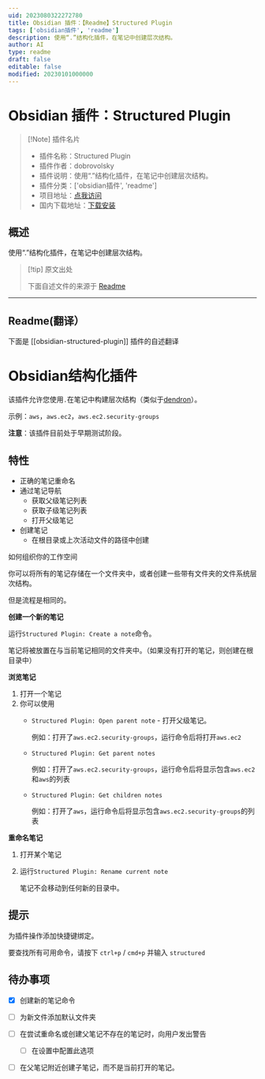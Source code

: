 ```yaml
---
uid: 2023080322272780
title: Obsidian 插件：【Readme】Structured Plugin
tags: ['obsidian插件', 'readme']
description: 使用“.”结构化插件，在笔记中创建层次结构。
author: AI
type: readme
draft: false
editable: false
modified: 20230101000000
---
```


# Obsidian 插件：Structured Plugin

> [!Note] 插件名片
> - 插件名称：Structured Plugin
> - 插件作者：dobrovolsky
> - 插件说明：使用“.”结构化插件，在笔记中创建层次结构。
> - 插件分类：['obsidian插件', 'readme']
> - 项目地址：[点我访问](https://github.com/dobrovolsky/obsidian-structure)
> - 国内下载地址：[下载安装](https://pkmer.cn/products/plugin/pluginMarket/?obsidian-structured-plugin)

## 概述

使用“.”结构化插件，在笔记中创建层次结构。



> [!tip] 原文出处
> 
>下面自述文件的来源于 [Readme](https://ghproxy.net/https://raw.githubusercontent.com/dobrovolsky/obsidian-structure/master/README.md)
> 

---

## Readme(翻译）

下面是 [[obsidian-structured-plugin]] 插件的自述翻译


# Obsidian结构化插件

该插件允许您使用`.`在笔记中构建层次结构（类似于[dendron](https://wiki.dendron.so/)）。

示例：`aws`，`aws.ec2`，`aws.ec2.security-groups`

**注意**：该插件目前处于早期测试阶段。

## 特性

-   正确的笔记重命名
-   通过笔记导航
    -   获取父级笔记列表
    -   获取子级笔记列表
    -   打开父级笔记
-   创建笔记
    -   在根目录或上次活动文件的路径中创建

如何组织你的工作空间

你可以将所有的笔记存储在一个文件夹中，或者创建一些带有文件夹的文件系统层次结构。

但是流程是相同的。

**创建一个新的笔记**

运行`Structured Plugin: Create a note`命令。

笔记将被放置在与当前笔记相同的文件夹中。（如果没有打开的笔记，则创建在根目录中）

**浏览笔记**

1. 打开一个笔记
2. 你可以使用
   - `Structured Plugin: Open parent note` - 打开父级笔记。

     例如：打开了`aws.ec2.security-groups`，运行命令后将打开`aws.ec2`

   - `Structured Plugin: Get parent notes`

     例如：打开了`aws.ec2.security-groups`，运行命令后将显示包含`aws.ec2`和`aws`的列表

   - `Structured Plugin: Get children notes`

     例如：打开了`aws`，运行命令后将显示包含`aws.ec2.security-groups`的列表

**重命名笔记**

1. 打开某个笔记
2. 运行`Structured Plugin: Rename current note`

   笔记不会移动到任何新的目录中。

## 提示

为插件操作添加快捷键绑定。

要查找所有可用命令，请按下 `ctrl+p` / `cmd+p` 并输入 `structured`

## 待办事项

-   [x] 创建新的笔记命令
-   [ ] 为新文件添加默认文件夹
-   [ ] 在尝试重命名或创建父笔记不存在的笔记时，向用户发出警告
    -   [ ] 在设置中配置此选项
-   [ ] 在父笔记附近创建子笔记，而不是当前打开的笔记。



